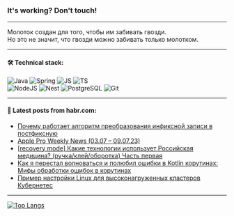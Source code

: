 ### It's working? Don't touch!

---
Молоток создан для того, чтобы им забивать гвозди. <br>
Но это не значит, что гвозди можно забивать только молотком.

---

#### 🛠️ Technical stack:

![Java](https://img.shields.io/badge/Java-informational?logo=Oracle&style=flat&logoColor=white&color=FF4500)
![Spring](https://img.shields.io/badge/SpringBoot-informational?logo=SpringBoot&style=flat&logoColor=white&color=6495ED)
![JS](https://img.shields.io/badge/JS-informational?logo=javaScript&style=flat&logoColor=black&color=F7Df1E)
![TS](https://img.shields.io/badge/TypeScript-informational?logo=typeScript&style=flat&logoColor=black&color=0667A8)  <br>
![NodeJS](https://img.shields.io/badge/NodeJS-informational?logo=node.js&style=flat&logoColor=white&color=43853D)
![Nest](https://img.shields.io/badge/NestJS-informational?logo=NestJS&style=flat&logoColor=white&color=red)
![PostgreSQL](https://img.shields.io/badge/PostgreSQL-informational?logo=PostgreSQL&style=flat&logoColor=white&color=DAA520)
![Git](https://img.shields.io/badge/Git-informational?logo=git&style=flat&logoColor=white&color=778899)

___

#### 💬 Latest posts from habr.com:

<!-- BLOG-POST-LIST:START -->
- [Почему работает алгоритм преобразования инфиксной записи в постфиксную](https://habr.com/ru/articles/747178/?utm_source=habrahabr&utm_medium=rss&utm_campaign=747178)
- [Apple Pro Weekly News &lpar;03.07 – 09.07.23&rpar;](https://habr.com/ru/articles/747170/?utm_source=habrahabr&utm_medium=rss&utm_campaign=747170)
- [[recovery mode] Какие технологии использует Российская медицина? &lpar;ручка/клей/оборотка&rpar; Часть первая](https://habr.com/ru/articles/747158/?utm_source=habrahabr&utm_medium=rss&utm_campaign=747158)
- [Как я перестал волноваться и полюбил ошибки в Kotlin корутинах: Мифы обработки ошибок в корутинах](https://habr.com/ru/articles/747146/?utm_source=habrahabr&utm_medium=rss&utm_campaign=747146)
- [Пример настройки Linux для высоконагруженных кластеров Кубернетес](https://habr.com/ru/articles/747118/?utm_source=habrahabr&utm_medium=rss&utm_campaign=747118)
<!-- BLOG-POST-LIST:END -->

---
[![Top Langs](https://github-readme-stats-git-master-advtsetting-gmailcom.vercel.app/api/top-langs/?username=zloylis&langs_count=10&hide_title=false&title_color=e6edf3&size_weight=0.5&count_weight=0.5&layout=compact&hide_border=true&theme=dracula)](https://github.com/zloylis)

<!-- ![GitHub stats](https://github-readme-stats-git-master-advtsetting-gmailcom.vercel.app/api?username=zloylis&show_icons=true&hide_border=true&theme=dracula&hide_title=true&include_all_commits=true&count_private=true&hide=contribs&hide_rank=true) -->
